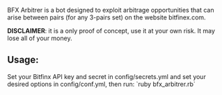 BFX Arbitrer is a bot designed to exploit arbitrage opportunities that can arise between pairs (for any 3-pairs set) on the website bitfinex.com.

<strong>DISCLAIMER</strong>: it is a only proof of concept, use it at your own risk. It may lose all of your money.

<h2>Usage:</h2>
Set your Bitfinx API key and secret in config/secrets.yml and set your desired options in config/conf.yml, then run:
`ruby bfx_arbitrer.rb`